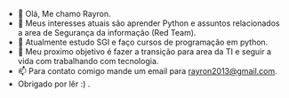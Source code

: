 - 👋 Olá, Me chamo Rayron.
- 👀 Meus interesses atuais são aprender Python e assuntos relacionados a area de Segurança da informação (Red Team).
- 🌱 Atualmente estudo SGI e faço cursos de programação em python.
- 💞️ Meu proximo objetivo é fazer a transição para area da TI e seguir a vida com trabalhando com tecnologia.
- 📫 Para contato comigo mande um email para  rayron2013@gmail.com.
-    Obrigado por lêr :) .

